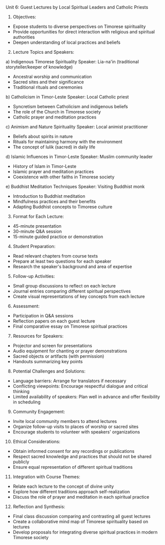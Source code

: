 Unit 6: Guest Lectures by Local Spiritual Leaders and Catholic Priests

1. Objectives:
- Expose students to diverse perspectives on Timorese spirituality
- Provide opportunities for direct interaction with religious and spiritual authorities
- Deepen understanding of local practices and beliefs

2. Lecture Topics and Speakers:

a) Indigenous Timorese Spirituality
   Speaker: Lia-na'in (traditional storyteller/keeper of knowledge)
   - Ancestral worship and communication
   - Sacred sites and their significance
   - Traditional rituals and ceremonies

b) Catholicism in Timor-Leste
   Speaker: Local Catholic priest
   - Syncretism between Catholicism and indigenous beliefs
   - The role of the Church in Timorese society
   - Catholic prayer and meditation practices

c) Animism and Nature Spirituality
   Speaker: Local animist practitioner
   - Beliefs about spirits in nature
   - Rituals for maintaining harmony with the environment
   - The concept of lulik (sacred) in daily life

d) Islamic Influences in Timor-Leste
   Speaker: Muslim community leader
   - History of Islam in Timor-Leste
   - Islamic prayer and meditation practices
   - Coexistence with other faiths in Timorese society

e) Buddhist Meditation Techniques
   Speaker: Visiting Buddhist monk
   - Introduction to Buddhist meditation
   - Mindfulness practices and their benefits
   - Adapting Buddhist concepts to Timorese culture

3. Format for Each Lecture:
- 45-minute presentation
- 30-minute Q&A session
- 15-minute guided practice or demonstration

4. Student Preparation:
- Read relevant chapters from course texts
- Prepare at least two questions for each speaker
- Research the speaker's background and area of expertise

5. Follow-up Activities:
- Small group discussions to reflect on each lecture
- Journal entries comparing different spiritual perspectives
- Create visual representations of key concepts from each lecture

6. Assessment:
- Participation in Q&A sessions
- Reflection papers on each guest lecture
- Final comparative essay on Timorese spiritual practices

7. Resources for Speakers:
- Projector and screen for presentations
- Audio equipment for chanting or prayer demonstrations
- Sacred objects or artifacts (with permission)
- Handouts summarizing key points

8. Potential Challenges and Solutions:
- Language barriers: Arrange for translators if necessary
- Conflicting viewpoints: Encourage respectful dialogue and critical thinking
- Limited availability of speakers: Plan well in advance and offer flexibility in scheduling

9. Community Engagement:
- Invite local community members to attend lectures
- Organize follow-up visits to places of worship or sacred sites
- Encourage students to volunteer with speakers' organizations

10. Ethical Considerations:
- Obtain informed consent for any recordings or publications
- Respect sacred knowledge and practices that should not be shared publicly
- Ensure equal representation of different spiritual traditions

11. Integration with Course Themes:
- Relate each lecture to the concept of divine unity
- Explore how different traditions approach self-realization
- Discuss the role of prayer and meditation in each spiritual practice

12. Reflection and Synthesis:
- Final class discussion comparing and contrasting all guest lectures
- Create a collaborative mind map of Timorese spirituality based on lectures
- Develop proposals for integrating diverse spiritual practices in modern Timorese society